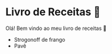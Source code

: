 # Livro de Receitas :meat_on_bone:

Olá! Bem vindo ao meu livro de receitas :hamburger:

- Strogonoff de frango
- Pavê

 
